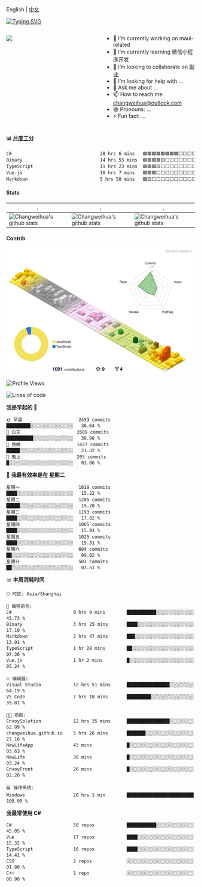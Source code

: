 English | [中文](README_CN.md)

[![Typing SVG](https://readme-typing-svg.herokuapp.com?color=%2336BCF7&center=true&vCenter=true&width=600&lines=Hi+there+👋,+I+am+Chang+Weihua;+Welcome+to+My+Profile!;Over+9+years+of+programming+experience;Always+learning+new+things+)](https://git.io/typing-svg)

<div style="display: grid;gap: 20px;grid-template-columns: repeat(auto-fit, minmax(240px, 1fr));">

[<img src="https://github-readme-stats.vercel.app/api?username=changweihua&show_icons=true&locale=cn" />](https://metrics.lecoq.io/changweihua#gh-light-mode-only)

<div>

- 🔭 I’m currently working on maui-related
- 🌱 I’m currently learning 微信小程序开发
- 👯 I’m looking to collaborate on 副业
- 🤔 I’m looking for help with ...
- 💬 Ask me about ...
- 📫 How to reach me: changweihua@outlook.com
- 😄 Pronouns: ...
- ⚡ Fun fact: ...

</div>

</div>

#### :bar_chart: [月度工分](https://github.com/changweihua/wakapi)

<!--START_SECTION:wakao-->

```txt
C#                                 28 hrs 6 mins   🟩🟩🟩🟩🟩🟩🟩🟩⬜⬜⬜⬜⬜⬜⬜⬜⬜⬜⬜⬜⬜⬜⬜⬜⬜   32.72 %
Binary                             14 hrs 53 mins  🟩🟩🟩🟩🟨⬜⬜⬜⬜⬜⬜⬜⬜⬜⬜⬜⬜⬜⬜⬜⬜⬜⬜⬜⬜   17.33 %
TypeScript                         11 hrs 23 mins  🟩🟩🟩🟨⬜⬜⬜⬜⬜⬜⬜⬜⬜⬜⬜⬜⬜⬜⬜⬜⬜⬜⬜⬜⬜   13.26 %
Vue.js                             10 hrs 7 mins   🟩🟩🟩⬜⬜⬜⬜⬜⬜⬜⬜⬜⬜⬜⬜⬜⬜⬜⬜⬜⬜⬜⬜⬜⬜   11.78 %
Markdown                           5 hrs 58 mins   🟩🟨⬜⬜⬜⬜⬜⬜⬜⬜⬜⬜⬜⬜⬜⬜⬜⬜⬜⬜⬜⬜⬜⬜⬜   06.95 %
```

<!--END_SECTION:wakao-->

#### Stats ####


| .                                                                                                                                            | .                                                                                                                                      | .                                                                                                                                                     |
| -------------------------------------------------------------------------------------------------------------------------------------------- | -------------------------------------------------------------------------------------------------------------------------------------- | ----------------------------------------------------------------------------------------------------------------------------------------------------- |
| ![Changweihua's github stats](https://github-readme-stats.vercel.app/api?username=changweihua&show_icons=true&theme=radical&hide_title=true) | ![Changweihua's github stats](https://github-readme-stats.vercel.app/api/top-langs/?username=changweihua&theme=radical&layout=compact) | ![Changweihua's github stats](https://github-readme-stats.vercel.app/api?username=changweihua&show_icons=true&theme=radical&include_all_commits=true) |


#### Contrib ####

<!--   profile-green-animate -->
![](./profile-3d-contrib/profile-south-season-animate.svg)

<!--START_SECTION:waka-->
![Profile Views](http://img.shields.io/badge/%E4%B8%AA%E4%BA%BA%E8%B5%84%E6%96%99%E8%A7%82%E7%9C%8B%E6%AC%A1%E6%95%B0-1-blue)

![Lines of code](https://img.shields.io/badge/%E4%BB%8E%E3%80%8CHello%20World%E3%80%8D%E8%B5%B7%E6%88%91%E5%B7%B2%E7%BB%8F%E5%86%99%E4%BA%86-24.0%20million%20%E8%A1%8C%E4%BB%A3%E7%A0%81-blue)

**我是早起的 🐤** 

```text
🌞 早晨                     2453 commits        █████████░░░░░░░░░░░░░░░░   36.64 % 
🌆 白天                     2609 commits        ██████████░░░░░░░░░░░░░░░   38.98 % 
🌃 傍晚                     1427 commits        █████░░░░░░░░░░░░░░░░░░░░   21.32 % 
🌙 晚上                     205 commits         █░░░░░░░░░░░░░░░░░░░░░░░░   03.06 % 
```
📅 **我最有效率是在 星期二** 

```text
星期一                      1019 commits        ████░░░░░░░░░░░░░░░░░░░░░   15.22 % 
星期二                      1285 commits        █████░░░░░░░░░░░░░░░░░░░░   19.20 % 
星期三                      1193 commits        ████░░░░░░░░░░░░░░░░░░░░░   17.82 % 
星期四                      1065 commits        ████░░░░░░░░░░░░░░░░░░░░░   15.91 % 
星期五                      1025 commits        ████░░░░░░░░░░░░░░░░░░░░░   15.31 % 
星期六                      604 commits         ██░░░░░░░░░░░░░░░░░░░░░░░   09.02 % 
星期日                      503 commits         ██░░░░░░░░░░░░░░░░░░░░░░░   07.51 % 
```


📊 **本周消耗时间** 

```text
🕑︎ 时区: Asia/Shanghai

💬 编程语言: 
C#                       9 hrs 9 mins        ███████████░░░░░░░░░░░░░░   45.73 % 
Binary                   3 hrs 25 mins       ████░░░░░░░░░░░░░░░░░░░░░   17.10 % 
Markdown                 2 hrs 47 mins       ███░░░░░░░░░░░░░░░░░░░░░░   13.91 % 
TypeScript               1 hr 28 mins        ██░░░░░░░░░░░░░░░░░░░░░░░   07.36 % 
Vue.js                   1 hr 2 mins         █░░░░░░░░░░░░░░░░░░░░░░░░   05.24 % 

🔥 编辑器: 
Visual Studio            12 hrs 51 mins      ████████████████░░░░░░░░░   64.19 % 
VS Code                  7 hrs 10 mins       █████████░░░░░░░░░░░░░░░░   35.81 % 

🐱‍💻 项目: 
EnvoySolution            12 hrs 35 mins      ████████████████░░░░░░░░░   62.89 % 
changweihua.github.io    5 hrs 26 mins       ███████░░░░░░░░░░░░░░░░░░   27.16 % 
NewLifeApp               43 mins             █░░░░░░░░░░░░░░░░░░░░░░░░   03.63 % 
NewLife                  38 mins             █░░░░░░░░░░░░░░░░░░░░░░░░   03.24 % 
EnvoyFront               26 mins             █░░░░░░░░░░░░░░░░░░░░░░░░   02.20 % 

💻 操作系统: 
Windows                  20 hrs 1 min        █████████████████████████   100.00 % 
```

**我最常使用 C#** 

```text
C#                       50 repos            ███████████░░░░░░░░░░░░░░   45.05 % 
Vue                      17 repos            ████░░░░░░░░░░░░░░░░░░░░░   15.32 % 
TypeScript               16 repos            ████░░░░░░░░░░░░░░░░░░░░░   14.41 % 
CSS                      2 repos             ░░░░░░░░░░░░░░░░░░░░░░░░░   01.80 % 
C++                      1 repo              ░░░░░░░░░░░░░░░░░░░░░░░░░   00.90 % 
```




<!--END_SECTION:waka-->


<!-- ![](assets/Bottom_down.svg) -->
